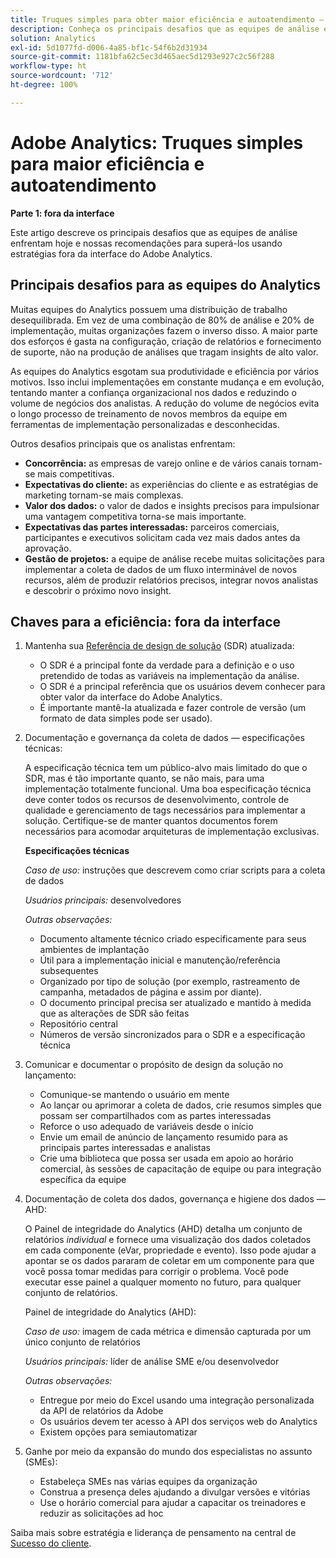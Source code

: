 ```yaml
---
title: Truques simples para obter maior eficiência e autoatendimento — parte 1
description: Conheça os principais desafios que as equipes de análise enfrentam hoje e nossas recomendações para superá-los usando estratégias fora da interface do Adobe Analytics.
solution: Analytics
exl-id: 5d1077fd-d006-4a85-bf1c-54f6b2d31934
source-git-commit: 1181bfa62c5ec3d465aec5d1293e927c2c56f288
workflow-type: ht
source-wordcount: '712'
ht-degree: 100%

---
```


# Adobe Analytics: Truques simples para maior eficiência e autoatendimento

**Parte 1: fora da interface**

Este artigo descreve os principais desafios que as equipes de análise enfrentam hoje e nossas recomendações para superá-los usando estratégias fora da interface do Adobe Analytics.

## Principais desafios para as equipes do Analytics

Muitas equipes do Analytics possuem uma distribuição de trabalho desequilibrada. Em vez de uma combinação de 80% de análise e 20% de implementação, muitas organizações fazem o inverso disso. A maior parte dos esforços é gasta na configuração, criação de relatórios e fornecimento de suporte, não na produção de análises que tragam insights de alto valor.

As equipes do Analytics esgotam sua produtividade e eficiência por vários motivos. Isso inclui implementações em constante mudança e em evolução, tentando manter a confiança organizacional nos dados e reduzindo o volume de negócios dos analistas. A redução do volume de negócios evita o longo processo de treinamento de novos membros da equipe em ferramentas de implementação personalizadas e desconhecidas.

Outros desafios principais que os analistas enfrentam:

* **Concorrência:** as empresas de varejo online e de vários canais tornam-se mais competitivas.
* **Expectativas do cliente:** as experiências do cliente e as estratégias de marketing tornam-se mais complexas.
* **Valor dos dados:** o valor de dados e insights precisos para impulsionar uma vantagem competitiva torna-se mais importante.
* **Expectativas das partes interessadas:** parceiros comerciais, participantes e executivos solicitam cada vez mais dados antes da aprovação.
* **Gestão de projetos:** a equipe de análise recebe muitas solicitações para implementar a coleta de dados de um fluxo interminável de novos recursos, além de produzir relatórios precisos, integrar novos analistas e descobrir o próximo novo insight.

## Chaves para a eficiência: fora da interface

1. Mantenha sua [Referência de design de solução](/help/implementation/implementation-basics/creating-and-maintaining-an-sdr.md) (SDR) atualizada:

   * O SDR é a principal fonte da verdade para a definição e o uso pretendido de todas as variáveis na implementação da análise.
   * O SDR é a principal referência que os usuários devem conhecer para obter valor da interface do Adobe Analytics.
   * É importante mantê-la atualizada e fazer controle de versão (um formato de data simples pode ser usado).

1. Documentação e governança da coleta de dados — especificações técnicas:

   A especificação técnica tem um público-alvo mais limitado do que o SDR, mas é tão importante quanto, se não mais, para uma implementação totalmente funcional. Uma boa especificação técnica deve conter todos os recursos de desenvolvimento, controle de qualidade e gerenciamento de tags necessários para implementar a solução. Certifique-se de manter quantos documentos forem necessários para acomodar arquiteturas de implementação exclusivas.

   **Especificações técnicas**

   _Caso de uso:_ instruções que descrevem como criar scripts para a coleta de dados

   _Usuários principais:_ desenvolvedores

   _Outras observações:_

   * Documento altamente técnico criado especificamente para seus ambientes de implantação
   * Útil para a implementação inicial e manutenção/referência subsequentes
   * Organizado por tipo de solução (por exemplo, rastreamento de campanha, metadados de página e assim por diante).
   * O documento principal precisa ser atualizado e mantido à medida que as alterações de SDR são feitas
   * Repositório central
   * Números de versão sincronizados para o SDR e a especificação técnica

1. Comunicar e documentar o propósito de design da solução no lançamento:

   * Comunique-se mantendo o usuário em mente
   * Ao lançar ou aprimorar a coleta de dados, crie resumos simples que possam ser compartilhados com as partes interessadas
   * Reforce o uso adequado de variáveis desde o início
   * Envie um email de anúncio de lançamento resumido para as principais partes interessadas e analistas
   * Crie uma biblioteca que possa ser usada em apoio ao horário comercial, às sessões de capacitação de equipe ou para integração específica da equipe

1. Documentação de coleta dos dados, governança e higiene dos dados — AHD:

   O Painel de integridade do Analytics (AHD) detalha um conjunto de relatórios _individual_ e fornece uma visualização dos dados coletados em cada componente (eVar, propriedade e evento). Isso pode ajudar a apontar se os dados pararam de coletar em um componente para que você possa tomar medidas para corrigir o problema. Você pode executar esse painel a qualquer momento no futuro, para qualquer conjunto de relatórios.

   Painel de integridade do Analytics (AHD):

   _Caso de uso:_ imagem de cada métrica e dimensão capturada por um único conjunto de relatórios

   _Usuários principais:_ líder de análise SME e/ou desenvolvedor

   _Outras observações:_
   * Entregue por meio do Excel usando uma integração personalizada da API de relatórios da Adobe
   * Os usuários devem ter acesso à API dos serviços web do Analytics
   * Existem opções para semiautomatizar

1. Ganhe por meio da expansão do mundo dos especialistas no assunto (SMEs):

   * Estabeleça SMEs nas várias equipes da organização
   * Construa a presença deles ajudando a divulgar versões e vitórias
   * Use o horário comercial para ajudar a capacitar os treinadores e reduzir as solicitações ad hoc

Saiba mais sobre estratégia e liderança de pensamento na central de [Sucesso do cliente](https://experienceleague.adobe.com/docs/customer-success/customer-success/overview.html?lang=pt-BR).